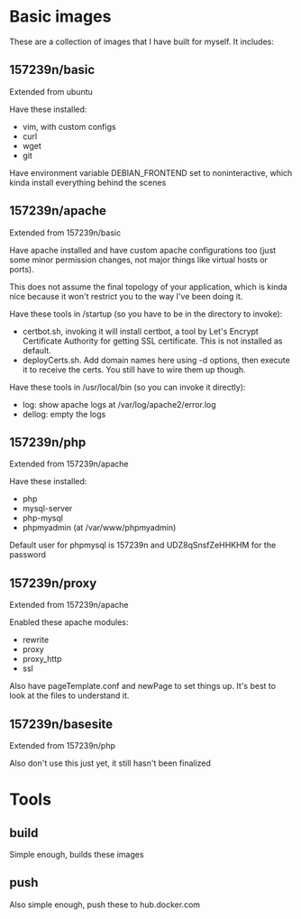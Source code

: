# Basic images

These are a collection of images that I have built for myself. It includes:

## 157239n/basic

Extended from ubuntu

Have these installed:
- vim, with custom configs
- curl
- wget
- git

Have environment variable DEBIAN_FRONTEND set to noninteractive, which kinda install everything behind the scenes

## 157239n/apache

Extended from 157239n/basic

Have apache installed and have custom apache configurations too (just some minor permission changes, not major things like virtual hosts or ports).

This does not assume the final topology of your application, which is kinda nice because it won't restrict you to the way I've been doing it.

Have these tools in /startup (so you have to be in the directory to invoke):
- certbot.sh, invoking it will install certbot, a tool by Let's Encrypt Certificate Authority for getting SSL certificate. This is not installed as default.
- deployCerts.sh. Add domain names here using -d options, then execute it to receive the certs. You still have to wire them up though.

Have these tools in /usr/local/bin (so you can invoke it directly):
- log: show apache logs at /var/log/apache2/error.log
- dellog: empty the logs

## 157239n/php

Extended from 157239n/apache

Have these installed:
- php
- mysql-server
- php-mysql
- phpmyadmin (at /var/www/phpmyadmin)

Default user for phpmysql is 157239n and UDZ8qSnsfZeHHKHM for the password

## 157239n/proxy

Extended from 157239n/apache

Enabled these apache modules:
- rewrite
- proxy
- proxy_http
- ssl

Also have pageTemplate.conf and newPage to set things up. It's best to look at the files to understand it.

## 157239n/basesite

Extended from 157239n/php

Also don't use this just yet, it still hasn't been finalized

# Tools

## build

Simple enough, builds these images

## push

Also simple enough, push these to hub.docker.com

